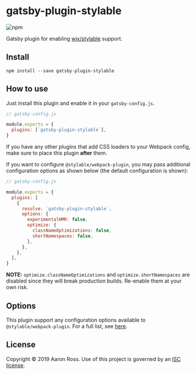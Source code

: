 # gatsby-plugin-stylable

![npm](https://img.shields.io/npm/v/gatsby-plugin-stylable.svg)

Gatsby plugin for enabling [wix/stylable](https://github.com/wix/stylable) support.

## Install

```
npm install --save gatsby-plugin-stylable
```

## How to use

Just install this plugin and enable it in your `gatsby-config.js`.

```js
// gatsby-config.js

module.exports = {
  plugins: [`gatsby-plugin-stylable`],
}
```

If you have any other plugins that add CSS loaders to your Webpack config, make sure to place this plugin **after** them.

If you want to configure `@stylable/webpack-plugin`, you may pass additional configuration options as shown below (the default configuration is shown):

```js
// gatsby-config.js

module.exports = {
  plugins: [
    {
      resolve: `gatsby-plugin-stylable`,
      options: {
        experimentalHMR: false,
        optimize: {
          classNameOptimizations: false,
          shortNamespaces: false,
        },
      },
    },
  ],
}
```

**NOTE:** `optimize.classNameOptimizations` and `optimize.shortNamespaces` are disabled since they will break
production builds. Re-enable them at your own risk.

## Options

This plugin support any configuration options available to `@stylable/webpack-plugin`. For a full list, see [here](https://github.com/wix/stylable/tree/master/packages/webpack-plugin#plugin-configuration-options).

## License

Copyright &copy; 2019 Aaron Ross. Use of this project is governed by an [ISC license](LICENSE).
